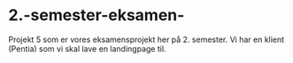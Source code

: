 # 2.-semester-eksamen-
Projekt 5 som er vores eksamensprojekt her på 2. semester. Vi har en klient (Pentia) som vi skal lave en landingpage til. 
